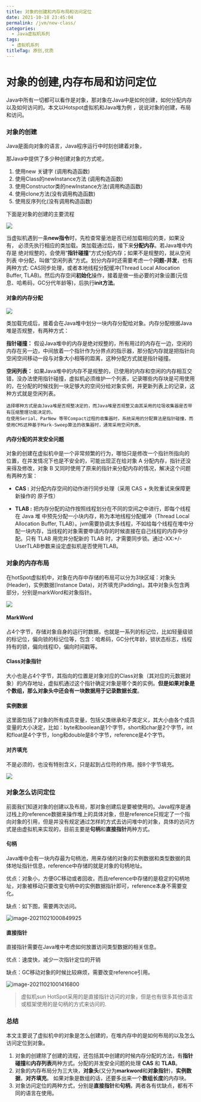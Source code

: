 ```yaml
---
title: 对象的创建和内存布局和访问定位
date: 2021-10-18 23:45:04
permalink: /jvm/new-class/
categories:
  - Java虚拟机系列
tags:
  - 虚拟机系列
titleTag: 原创,优质
---
```

# 对象的创建,内存布局和访问定位

Java中所有一切都可以看作是对象，那对象在Java中是如何创建，如何分配内存以及如何访问的。本文以Hotspot虚拟机和Java堆为例 ，说说对象的创建，布局和访问。

### 对象的创建

Java是面向对象的语言，Java程序运行中时刻创建着对象，

那Java中提供了多少种创建对象的方式呢，

1. 使用new 关键字 (调用构造函数)
2. 使用Class的newInstance方法 (调用构造函数)
3. 使用Constructor类的newInstance方法(调用构造函数)
4. 使用clone方法(没有调用构造函数)
5. 使用反序列化(没有调用构造函数)

下面是对象的创建的主要流程

<img src="https://cdn.jsdelivr.net/gh/AJiSun/CDN/jvm-img/jvm-4-newClass.png">



当虚拟机遇到一条**new指令**时，先检查常量池是否已经加载相应的类，如果没有， 必须先执行相应的类加载。类加载通过后，接下来**分配内存**。若Java堆中内存是 绝对规整的，会使用“**指针碰撞**“方式分配内存；如果不是规整的，就从空闲列表 中分配，叫做”空闲列表“方式。划分内存时还需要考虑一个**问题-并发**，也有两种方式: CAS同步处理，或者本地线程分配缓冲(Thread Local Allocation  Buffer, TLAB)。然后内存空间**初始化**操作，接着是做一些必要的对象设置(元信息、哈希码，GC分代年龄等)，后执行**init方法**。 



#### 对象的内存分配

<img src="https://cdn.jsdelivr.net/gh/AJiSun/CDN/jvm-img/jvm-4-memory-allocation.png">

类加载完成后，接着会在Java堆中划分一块内存分配给对象。内存分配根据Java 堆是否规整，有两种方式：

**指针碰撞：** 假设Java堆中的内存是绝对规整的，所有用过的内存在一边，空闲的内存在另一边，中间放着一个指针作为分界点的指示器，那分配内存就是把指针向空闲空间移动一段与对象大小相等的距离，这种分配方式就是指针碰撞。

**空闲列表：** 如果Java堆中的内存不是规整的，已使用的内存和空闲的内存相互交错，没办法使用指针碰撞，虚拟机必须维护一个列表，记录哪些内存块是可用使用的，在分配的时候找到一块足够大的空间分给对象实例，并更新列表上的记录，这种方式就是空闲列表。

```
选择哪种方式是由Java堆是否规整决定的，而Java堆是否规整又由其采用的垃圾收集器是否带有压缩整理功能决定的。
在使用Serial、ParNew 等带Compact过程的收集器时，系统采用的分配算法是指针碰撞，而使用CMS这种基于Mark-Sweep算法的收集器时，通常采用空闲列表。
```



#### 内存分配的并发安全问题

对象的创建在虚拟机中是一个非常频繁的行为，哪怕只是修改一个指针所指向的 位置，在并发情况下也是不安全的，可能出现正在给对象 A 分配内存，指针还没来得及修改，对象 B 又同时使用了原来的指针来分配内存的情况，解决这个问题有两种方案：

* **CAS :**  对分配内存空间的动作进行同步处理（采用 CAS + 失败重试来保障更新操作的 原子性） 

* **TLAB :**  把内存分配的动作按照线程划分在不同的空间之中进行，即每个线程在 Java 堆 中预先分配一小块内存，称为本地线程分配缓冲（Thread Local Allocation Buffer,  TLAB）。jvm需要协调太多线程，不如给每个线程在堆中分配一块内存，当线程的对象需要申请内存的时候直接在自己线程的内存中分配。只有 TLAB 用完并分配新的 TLAB 时，才需要同步锁。通过-XX:+/-UserTLAB参数来设定虚拟机是否使用TLAB。



### 对象的内存布局

在hotSpot虚拟机中，对象在内存中存储的布局可以分为3块区域：对象头(Header)，实例数据(Instance Data)，对齐填充(Padding)。其中对象头包含两部分，分别是markWord和对象指针。

<img src="https://cdn.jsdelivr.net/gh/AJiSun/CDN/jvm-img/jvm-4-object-layout.png">

#### MarkWord

占4个字节，存储对象自身的运行时数据，也就是一系列的标记位，比如轻量级锁的标记位，偏向锁的标记位等，包含：哈希码，GC分代年龄，锁状态标志，线程持有的锁，偏向线程ID，偏向时间戳等。

#### Class对象指针

大小也是占4个字节，其指向的位置是对象对应的Class对象（其对应的元数据对象）的内存地址，虚拟机通过这个指针确定对象是哪个类的实例。**但是如果对象是个数组，那么对象头中还会有一块数据用于记录数据长度**。

#### 实例数据

这里面包括了对象的所有成员变量，包括父类继承和子类定义，其大小由各个成员变量的大小决定，比如：byte和boolean是1个字节，short和char是2个字节，int和float是4个字节，long和double是8个字节，reference是4个字节。

#### 对齐填充

不是必须的，也没有特别含义，只是起到占位符的作用。按8个字节填充。

<img src="https://cdn.jsdelivr.net/gh/AJiSun/CDN/jvm-img/jvm-4-layout-difference.png">



### 对象怎么访问定位

前面我们知道对象的创建以及布局，那对象创建后是要被使用的。Java程序是通过栈上的reference数据来操作堆上的具体对象，但是reference只规定了一个指向对象的引用，但是并没有规定通过怎样的方式去访问堆中的对象，具体的访问方式是由虚拟机来实现的，目前主要是**句柄**和**直接指针**两种方式。

#### 句柄

Java堆中会有一块内存最为句柄池，用来存储的对象的实例数据和类型数据的具体地址指针信息，reference中存储的就是对象的句柄地址。

优点：对象小，方便GC移动或者回收，而且reference中存储的是稳定的句柄地址，对象被移动只要改变句柄中的实例数据指针即可，reference本身不需要变化。

缺点：如下图，需要两次访问。

![image-20211021000849925](https://cdn.jsdelivr.net/gh/AJiSun/CDN/jvm-img/jvm-4-handle.png)



#### 直接指针

直接指针需要在Java堆中考虑如何放置访问类型数据的相关信息。

优点：速度快，减少一次指针定位的开销

缺点：GC移动对象的时候比较麻烦，需要改变reference引用。



![image-20211021001416800](https://cdn.jsdelivr.net/gh/AJiSun/CDN/jvm-img/jvm-4-direct-pointer.png)

> 虚拟机sun HotSpot采用的是直接指针访问的对象，但是也有很多其他语言或框架使用的是句柄的方式来访问的.



### 总结

本文主要说了虚拟机中的对象是怎么创建的，在堆内存中的是如何布局的以及怎么访问定位到对象。

1. 对象的创建除了创建的流程，还包括其中创建的时候内存分配的方法，有**指针碰撞**和**内存列表**两种方式。分配的并发安全问题的处理 **CAS** 和 **TLAB**。
2. 对象的内存布局分为三大块，**对象头**(又分为**markword**和**对象指针**)，**实例数据**，**对齐填充**。 如果对象是数组的话，还要多出来一个**数组长度**的内存块。
3. 对象访问定位的两种方式，分别是**直接指针**和**句柄**，两者各有优缺点，都有不同的语言在使用。

